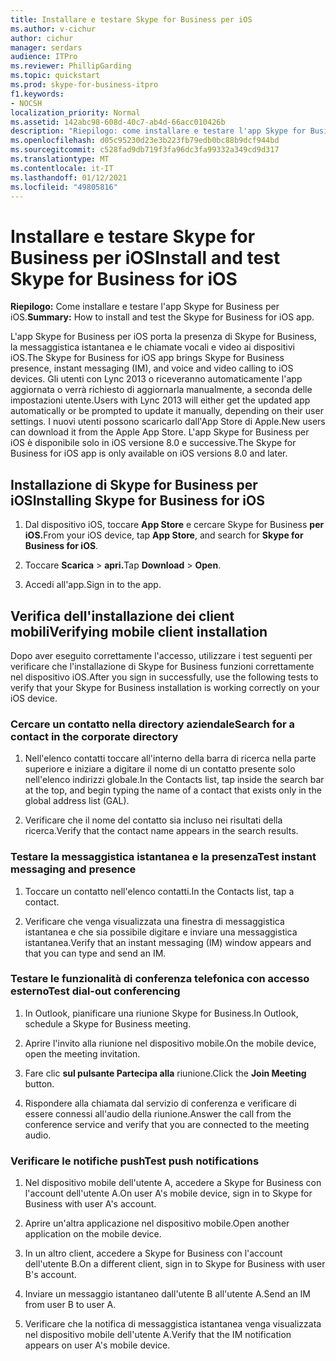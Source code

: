 ```yaml
---
title: Installare e testare Skype for Business per iOS
ms.author: v-cichur
author: cichur
manager: serdars
audience: ITPro
ms.reviewer: PhillipGarding
ms.topic: quickstart
ms.prod: skype-for-business-itpro
f1.keywords:
- NOCSH
localization_priority: Normal
ms.assetid: 142abc98-608d-40c7-ab4d-66acc010426b
description: "Riepilogo: come installare e testare l'app Skype for Business per iOS."
ms.openlocfilehash: d05c95230d23e3b223fb79edb0bc88b9dcf944bd
ms.sourcegitcommit: c528fad9db719f3fa96dc3fa99332a349cd9d317
ms.translationtype: MT
ms.contentlocale: it-IT
ms.lasthandoff: 01/12/2021
ms.locfileid: "49805816"
---
```

# <a name="install-and-test-skype-for-business-for-ios"></a><span data-ttu-id="0a6db-103">Installare e testare Skype for Business per iOS</span><span class="sxs-lookup"><span data-stu-id="0a6db-103">Install and test Skype for Business for iOS</span></span>
 
<span data-ttu-id="0a6db-104">**Riepilogo:** Come installare e testare l'app Skype for Business per iOS.</span><span class="sxs-lookup"><span data-stu-id="0a6db-104">**Summary:** How to install and test the Skype for Business for iOS app.</span></span>
  
<span data-ttu-id="0a6db-105">L'app Skype for Business per iOS porta la presenza di Skype for Business, la messaggistica istantanea e le chiamate vocali e video ai dispositivi iOS.</span><span class="sxs-lookup"><span data-stu-id="0a6db-105">The Skype for Business for iOS app brings Skype for Business presence, instant messaging (IM), and voice and video calling to iOS devices.</span></span> <span data-ttu-id="0a6db-106">Gli utenti con Lync 2013 o riceveranno automaticamente l'app aggiornata o verrà richiesto di aggiornarla manualmente, a seconda delle impostazioni utente.</span><span class="sxs-lookup"><span data-stu-id="0a6db-106">Users with Lync 2013 will either get the updated app automatically or be prompted to update it manually, depending on their user settings.</span></span> <span data-ttu-id="0a6db-107">I nuovi utenti possono scaricarlo dall'App Store di Apple.</span><span class="sxs-lookup"><span data-stu-id="0a6db-107">New users can download it from the Apple App Store.</span></span> <span data-ttu-id="0a6db-108">L'app Skype for Business per iOS è disponibile solo in iOS versione 8.0 e successive.</span><span class="sxs-lookup"><span data-stu-id="0a6db-108">The Skype for Business for iOS app is only available on iOS versions 8.0 and later.</span></span>
  
## <a name="installing-skype-for-business-for-ios"></a><span data-ttu-id="0a6db-109">Installazione di Skype for Business per iOS</span><span class="sxs-lookup"><span data-stu-id="0a6db-109">Installing Skype for Business for iOS</span></span>

1. <span data-ttu-id="0a6db-110">Dal dispositivo iOS, toccare **App Store** e cercare Skype for Business **per iOS.**</span><span class="sxs-lookup"><span data-stu-id="0a6db-110">From your iOS device, tap **App Store**, and search for **Skype for Business for iOS**.</span></span>
    
2. <span data-ttu-id="0a6db-111">Toccare **Scarica**  >  **apri.**</span><span class="sxs-lookup"><span data-stu-id="0a6db-111">Tap **Download** > **Open**.</span></span> 
    
3. <span data-ttu-id="0a6db-112">Accedi all'app.</span><span class="sxs-lookup"><span data-stu-id="0a6db-112">Sign in to the app.</span></span>
    
## <a name="verifying-mobile-client-installation"></a><span data-ttu-id="0a6db-113">Verifica dell'installazione dei client mobili</span><span class="sxs-lookup"><span data-stu-id="0a6db-113">Verifying mobile client installation</span></span>

<span data-ttu-id="0a6db-114">Dopo aver eseguito correttamente l'accesso, utilizzare i test seguenti per verificare che l'installazione di Skype for Business funzioni correttamente nel dispositivo iOS.</span><span class="sxs-lookup"><span data-stu-id="0a6db-114">After you sign in successfully, use the following tests to verify that your Skype for Business installation is working correctly on your iOS device.</span></span> 
  
### <a name="search-for-a-contact-in-the-corporate-directory"></a><span data-ttu-id="0a6db-115">Cercare un contatto nella directory aziendale</span><span class="sxs-lookup"><span data-stu-id="0a6db-115">Search for a contact in the corporate directory</span></span>

1. <span data-ttu-id="0a6db-116">Nell'elenco contatti toccare all'interno della barra di ricerca nella parte superiore e iniziare a digitare il nome di un contatto presente solo nell'elenco indirizzi globale.</span><span class="sxs-lookup"><span data-stu-id="0a6db-116">In the Contacts list, tap inside the search bar at the top, and begin typing the name of a contact that exists only in the global address list (GAL).</span></span> 
    
2. <span data-ttu-id="0a6db-117">Verificare che il nome del contatto sia incluso nei risultati della ricerca.</span><span class="sxs-lookup"><span data-stu-id="0a6db-117">Verify that the contact name appears in the search results.</span></span> 
    
### <a name="test-instant-messaging-and-presence"></a><span data-ttu-id="0a6db-118">Testare la messaggistica istantanea e la presenza</span><span class="sxs-lookup"><span data-stu-id="0a6db-118">Test instant messaging and presence</span></span>

1. <span data-ttu-id="0a6db-119">Toccare un contatto nell'elenco contatti.</span><span class="sxs-lookup"><span data-stu-id="0a6db-119">In the Contacts list, tap a contact.</span></span> 
    
2. <span data-ttu-id="0a6db-120">Verificare che venga visualizzata una finestra di messaggistica istantanea e che sia possibile digitare e inviare una messaggistica istantanea.</span><span class="sxs-lookup"><span data-stu-id="0a6db-120">Verify that an instant messaging (IM) window appears and that you can type and send an IM.</span></span> 
    
### <a name="test-dial-out-conferencing"></a><span data-ttu-id="0a6db-121">Testare le funzionalità di conferenza telefonica con accesso esterno</span><span class="sxs-lookup"><span data-stu-id="0a6db-121">Test dial-out conferencing</span></span>

1. <span data-ttu-id="0a6db-122">In Outlook, pianificare una riunione Skype for Business.</span><span class="sxs-lookup"><span data-stu-id="0a6db-122">In Outlook, schedule a Skype for Business meeting.</span></span> 
    
2. <span data-ttu-id="0a6db-123">Aprire l'invito alla riunione nel dispositivo mobile.</span><span class="sxs-lookup"><span data-stu-id="0a6db-123">On the mobile device, open the meeting invitation.</span></span> 
    
3. <span data-ttu-id="0a6db-124">Fare clic **sul pulsante Partecipa alla** riunione.</span><span class="sxs-lookup"><span data-stu-id="0a6db-124">Click the **Join Meeting** button.</span></span>
    
4. <span data-ttu-id="0a6db-125">Rispondere alla chiamata dal servizio di conferenza e verificare di essere connessi all'audio della riunione.</span><span class="sxs-lookup"><span data-stu-id="0a6db-125">Answer the call from the conference service and verify that you are connected to the meeting audio.</span></span> 
    
### <a name="test-push-notifications"></a><span data-ttu-id="0a6db-126">Verificare le notifiche push</span><span class="sxs-lookup"><span data-stu-id="0a6db-126">Test push notifications</span></span>

1. <span data-ttu-id="0a6db-127">Nel dispositivo mobile dell'utente A, accedere a Skype for Business con l'account dell'utente A.</span><span class="sxs-lookup"><span data-stu-id="0a6db-127">On user A's mobile device, sign in to Skype for Business with user A's account.</span></span> 
    
2. <span data-ttu-id="0a6db-128">Aprire un'altra applicazione nel dispositivo mobile.</span><span class="sxs-lookup"><span data-stu-id="0a6db-128">Open another application on the mobile device.</span></span> 
    
3. <span data-ttu-id="0a6db-129">In un altro client, accedere a Skype for Business con l'account dell'utente B.</span><span class="sxs-lookup"><span data-stu-id="0a6db-129">On a different client, sign in to Skype for Business with user B's account.</span></span> 
    
4. <span data-ttu-id="0a6db-130">Inviare un messaggio istantaneo dall'utente B all'utente A.</span><span class="sxs-lookup"><span data-stu-id="0a6db-130">Send an IM from user B to user A.</span></span> 
    
5. <span data-ttu-id="0a6db-131">Verificare che la notifica di messaggistica istantanea venga visualizzata nel dispositivo mobile dell'utente A.</span><span class="sxs-lookup"><span data-stu-id="0a6db-131">Verify that the IM notification appears on user A's mobile device.</span></span> 
    

